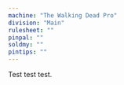 ```yaml
---
machine: "The Walking Dead Pro"
division: "Main"
rulesheet: ""
pinpal: ""
soldmy: ""
pintips: ""
---
```


Test test test.